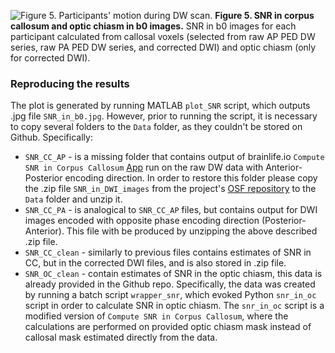 ![Figure 5. Participants' motion during DW scan.](SNR_in_b0.jpg)
__Figure 5. SNR in corpus callosum and optic chiasm in b0 images.__ SNR in b0 images for each participant calculated from callosal voxels (selected from raw AP PED DW series, raw PA PED DW series, and corrected DWI) and optic chiasm (only for corrected DWI).

### Reproducing the results
The plot is generated by running MATLAB `plot_SNR` script, which outputs .jpg file `SNR_in_b0.jpg`. However, prior to running the script, it is necessary to copy several folders to the `Data` folder, as they couldn't be stored on Github. Specifically:
 - `SNR_CC_AP` - is a missing folder that contains output of brainlife.io `Compute SNR in Corpus Callosum` [App](https://brainlife.io/app/5bca308550fdf50028c6342c) run on the raw DW data with Anterior-Posterior encoding direction. In order to restore this folder please copy the .zip file `SNR_in_DWI_images` from the project's [OSF repository](https://osf.io/xz29q/) to the `Data` folder and unzip it.
- `SNR_CC_PA` - is analogical to `SNR_CC_AP` files, but contains output for DWI images encoded with opposite phase encoding direction (Posterior-Anterior). This file with be produced by unzipping the above described .zip file.
- `SNR_CC_clean` - similarly to previous files contains estimates of SNR in CC, but in the corrected DWI files, and is also stored in .zip file.
- `SNR_OC_clean` - contain estimates of SNR in the optic chiasm, this data is already provided in the Github repo. Specifically, the data was created by running a batch script `wrapper_snr`, which evoked Python `snr_in_oc` script in order to calculate SNR in optic chiasm. The `snr_in_oc` script is a modified version of `Compute SNR in Corpus Callosum`, where the calculations are performed on provided optic chiasm mask instead of callosal mask estimated directly from the data.
